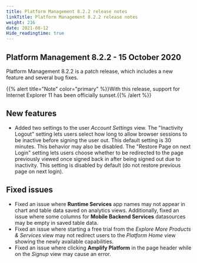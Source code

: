 ```yaml
---
title: Platform Management 8.2.2 release notes
linkTitle: Platform Management 8.2.2 release notes
weight: 216
date: 2021-08-12
Hide_readingtime: true
---
```


## Platform Management 8.2.2 - 15 October 2020

Platform Management 8.2.2 is a patch release, which includes a new feature and several bug fixes.

{{% alert title="Note" color="primary" %}}With this release, support for Internet Explorer 11 has been officially sunset.{{% /alert %}}

## New features

* Added two settings to the user _Account Settings_ view. The "Inactivity Logout" setting lets users select how long to allow browser sessions to be inactive before signing the user out. This default setting is 30 minutes. This behavior may also be disabled. The "Restore Page on next Login" setting lets users choose whether to be redirected to the page previously viewed once signed back in after being signed out due to inactivity. This setting is disabled by default (do not restore previous page on next login).

## Fixed issues

* Fixed an issue where **Runtime Services** app names may not appear in chart and table data saved on analytics views. Additionally, fixed an issue where some columns for **Mobile Backend Services** datasources may be empty in saved table data.
* Fixed an issue where starting a free trial from the _Explore More Products & Services_ view may not redirect users to the _Platform Home_ view showing the newly available capabilities.
* Fixed an issue where clicking **Amplify Platform** in the page header while on the _Signup_ view may cause an error.
